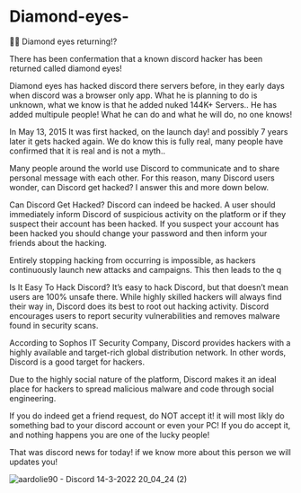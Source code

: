 # Diamond-eyes-
💎👀 Diamond eyes returning!?

There has been confermation that a known discord hacker has been returned called diamond eyes!

Diamond eyes has hacked discord there servers before, in they early days when discord was a browser only app.
What he is planning to do is unknown, what we know is that he added nuked 144K+ Servers.. 
He has added multipule people! What he can do and what he will do, no one knows!

In May 13, 2015 It was first hacked, on the launch day! and possibly 7 years later it gets hacked again.
We do know this is fully real, many people have confirmed that it is real and is not a myth..

Many people around the world use Discord to communicate and to share personal message with each other. For this reason, many Discord users wonder, can Discord get hacked? I answer
this and more down below.

Can Discord Get Hacked?
Discord can indeed be hacked. A user should immediately inform Discord of suspicious activity on the platform or if they suspect their account has been hacked. If you suspect your account has been hacked you should change your password and then inform your friends about the hacking.

Entirely stopping hacking from occurring is impossible, as hackers continuously launch new attacks and campaigns. This then leads to the q

Is It Easy To Hack Discord?
It’s easy to hack Discord, but that doesn’t mean users are 100% unsafe there. While highly skilled hackers will always find their way in, Discord does its best to root out hacking activity. Discord encourages users to report security vulnerabilities and removes malware found in security scans.

According to Sophos IT Security Company, Discord provides hackers with a highly available and target-rich global distribution network. In other words, Discord is a good target for hackers.

Due to the highly social nature of the platform, Discord makes it an ideal place for hackers to spread malicious malware and code through social engineering. 

If you do indeed get a friend request, do NOT accept it! it will most likly do something bad to your discord account or even your PC! If you do accept it, and nothing happens you are one of the lucky people! 

That was discord news for today! if we know more about this person we will updates you!

![aardolie90 - Discord 14-3-2022 20_04_24 (2)](https://user-images.githubusercontent.com/101594862/158243203-0acd0829-7944-42f0-8fd9-49d0e336b3ab.png)
